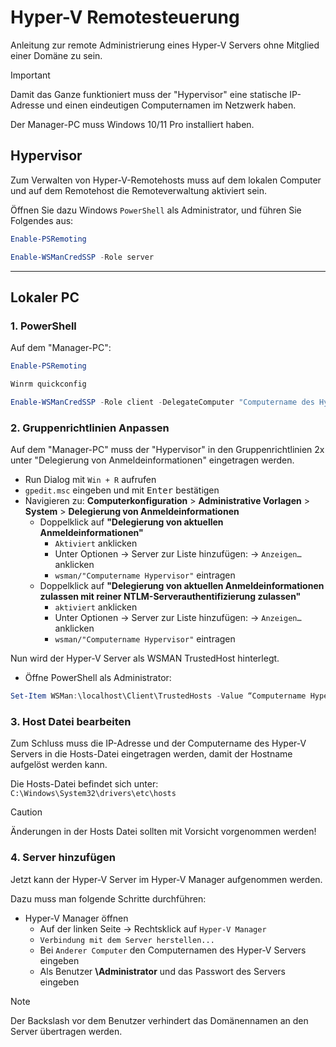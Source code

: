 
# Hyper-V Remotesteuerung

Anleitung zur remote Administrierung eines Hyper-V Servers ohne Mitglied einer Domäne zu sein.

> [!IMPORTANT]
>
> Damit das Ganze funktioniert muss der "Hypervisor" eine statische IP-Adresse und einen eindeutigen Computernamen im Netzwerk haben.
>
> Der Manager-PC muss Windows 10/11 Pro installiert haben. 

## Hypervisor

Zum Verwalten von Hyper-V-Remotehosts muss auf dem lokalen Computer und auf dem Remotehost die Remoteverwaltung aktiviert sein.

Öffnen Sie dazu Windows `PowerShell` als Administrator, und führen Sie Folgendes aus:

```powershell 
Enable-PSRemoting 
```

```powershell
Enable-WSManCredSSP -Role server
```
---

## Lokaler PC

### 1. PowerShell

Auf dem "Manager-PC":

```powershell 
Enable-PSRemoting 
```

```powershell
Winrm quickconfig
```

```powershell  
Enable-WSManCredSSP -Role client -DelegateComputer "Computername des Hyper-V Servers"
```

### 2. Gruppenrichtlinien Anpassen
 
Auf dem "Manager-PC" muss der "Hypervisor" in den Gruppenrichtlinien 2x unter "Delegierung von Anmeldeinformationen" eingetragen werden.  
 
 - Run Dialog mit `Win + R` aufrufen
 - `gpedit.msc` eingeben und mit <kbd>Enter</kbd> bestätigen
 - Navigieren zu: **Computerkonfiguration** > **Administrative Vorlagen** > **System** > **Delegierung von Anmeldeinformationen**
	 -  Doppelklick auf **"Delegierung von aktuellen Anmeldeinformationen"**
		- `Aktiviert` anklicken
		- Unter Optionen &rarr; Server zur Liste hinzufügen: &rarr; `Anzeigen…` anklicken  
		- `wsman/"Computername Hypervisor"` eintragen  
	 - Doppelklick auf **"Delegierung von aktuellen Anmeldeinformationen zulassen mit reiner NTLM-Serverauthentifizierung zulassen"**
		- `aktiviert` anklicken 
		- Unter Optionen &rarr; Server zur Liste hinzufügen: &rarr; `Anzeigen…` anklicken
		- `wsman/"Computername Hypervisor"` eintragen

Nun wird der Hyper-V Server als WSMAN TrustedHost hinterlegt. 
 - Öffne PowerShell als Administrator:

```powershell
Set-Item WSMan:\localhost\Client\TrustedHosts -Value “Computername Hypervisor”
```

### 3. Host Datei bearbeiten

Zum Schluss muss die IP-Adresse und der Computername des Hyper-V Servers in die Hosts-Datei eingetragen werden, damit der Hostname aufgelöst werden kann. 

Die Hosts-Datei befindet sich unter: `C:\Windows\System32\drivers\etc\hosts`

> [!CAUTION]
> 
> Änderungen in der Hosts Datei sollten mit Vorsicht vorgenommen werden!

### 4. Server hinzufügen

Jetzt kann der Hyper-V Server im Hyper-V Manager aufgenommen werden.

Dazu muss man folgende Schritte durchführen:
 - Hyper-V Manager öffnen
	 - Auf der linken Seite &rarr; Rechtsklick auf `Hyper-V Manager`
	 - `Verbindung mit dem Server herstellen...`
	 - Bei `Anderer Computer` den Computernamen des Hyper-V Servers eingeben
	 - Als Benutzer  **\\Administrator** und das Passwort des Servers eingeben
	 
> [!NOTE]
>
> Der Backslash vor dem Benutzer verhindert das Domänennamen an den Server übertragen werden.
